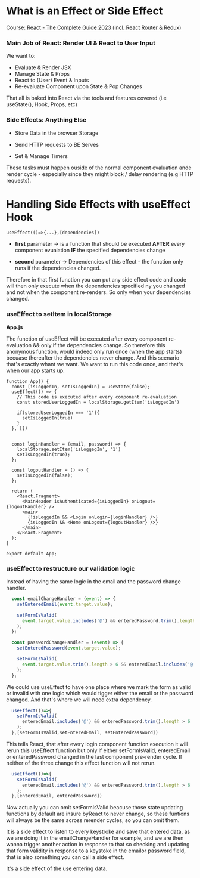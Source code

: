 # What is an Effect or Side Effect

Course: [React - The Complete Guide 2023 (incl. React Router & Redux)](https://gorillalogic.udemy.com/course/react-the-complete-guide-incl-redux/)

### Main Job of React: Render UI & React to User Input

We want to: 

- Evaluate & Render JSX
- Manage State & Props
- React to (User) Event & Inputs
- Re-evaluate Component upon State & Pop Changes

That all is baked into React via the tools and features covered (i.e useState(), Hook, Props, etc)

### Side Effects: Anything Else

- Store Data in the browser Storage

- Send HTTP requests to BE Serves

- Set & Manage Timers

These tasks must happen ouside of the normal component evaluation ande render cycle - especially since they might block / delay rendering (e.g HTTP requests).

# Handling Side Effects with useEffect Hook

```react
useEffect(()=>{...},[dependencies])
```

- **first** parameter -> is a function that should be executed **AFTER** every component evualation **IF** the specified dependencies change

- **second** parameter -> Dependencies of this effect - the function only runs if the dependencies changed.

Therefore in that first function you can put any side effect code and code will then only execute when the dependencies specified ny you changed and not when the component re-renders. So only when your dependencies changed.

### useEffect to setItem in localStorage

**App.js**

The function of useEffect will be executed after every component re-evaluation  && only if the dependencies change. So therefore this anonymous function, would indeed only run once (when the app starts) becuase thereafter the dependencies never change. And this scenario that's exactly whant we want. We want to run this code once, and that's when our app starts up.

```react
function App() {
  const [isLoggedIn, setIsLoggedIn] = useState(false);
  useEffect(() => {
    // This code is executed after every component re-evaluation
    const storedUserLoggedIn = localStorage.getItem('isLoggedIn')

    if(storedUserLoggedIn === '1'){
      setIsLoggedIn(true)
    }
  }, [])


  const loginHandler = (email, password) => {
    localStorage.setItem('isLoggegIn', '1')
    setIsLoggedIn(true);
  };

  const logoutHandler = () => {
    setIsLoggedIn(false);
  };

  return (
    <React.Fragment>
      <MainHeader isAuthenticated={isLoggedIn} onLogout={logoutHandler} />
      <main>
        {!isLoggedIn && <Login onLogin={loginHandler} />}
        {isLoggedIn && <Home onLogout={logoutHandler} />}
      </main>
    </React.Fragment>
  );
}

export default App;

```

### useEffect to restructure our validation logic

Instead of having the same logic in the email and the password change handler.

```js
  const emailChangeHandler = (event) => {
    setEnteredEmail(event.target.value);

    setFormIsValid(
      event.target.value.includes('@') && enteredPassword.trim().length > 6
    );
  };

  const passwordChangeHandler = (event) => {
    setEnteredPassword(event.target.value);

    setFormIsValid(
      event.target.value.trim().length > 6 && enteredEmail.includes('@')
    );
  };
```

We could use useEffect to have one place where we mark the form as valid or invalid with one logic which would tigger either the email or the password changed. And that's where we will need extra dependency.

```js
  useEffect(()=>{
    setFormIsValid(
      enteredEmail.includes('@') && enteredPassword.trim().length > 6
    );
  },[setFormIsValid,setEnteredEmail, setEnteredPassword])
```

This tells React, that after every login component function execution it will rerun this useEffect function but only if either setFormIsValid, enteredEmail or enteredPassword changed in the last component pre-render cycle. If neither of the three change this effect function will not rerun.

```js
  useEffect(()=>{
    setFormIsValid(
      enteredEmail.includes('@') && enteredPassword.trim().length > 6
    );
  },[enteredEmail, enteredPassword])
```

Now actually you can omit setFormIsValid beacuse those state updating functions by default are insure byReact to never change, so these funtions will always be the same across rerender cycles, so you can omit them.

It is a side effect to listen to every keystroke and save that entered data, as we are doing it in the emailChangeHandler for example, and we are then wanna trigger another action in response to that so checking and updating that form validity in response to a keystoke in the emailor password field, that is also something you can call a side effect.

It's a side effect of the use entering data.